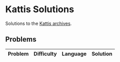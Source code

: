 # Kattis Solutions
Solutions to the [Kattis archives](https://open.kattis.com/).

## Problems
| Problem | Difficulty | Language | Solution |
| ------- | ---------- | -------- | -------- |
